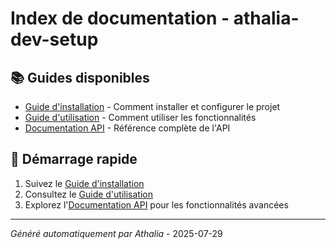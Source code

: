 # Index de documentation - athalia-dev-setup

## 📚 Guides disponibles

- [Guide d'installation](INSTALLATION.md) - Comment installer et configurer le projet
- [Guide d'utilisation](USAGE.md) - Comment utiliser les fonctionnalités
- [Documentation API](API.md) - Référence complète de l'API

## 🚀 Démarrage rapide

1. Suivez le [Guide d'installation](INSTALLATION.md)
2. Consultez le [Guide d'utilisation](USAGE.md)
3. Explorez l'[Documentation API](API.md) pour les fonctionnalités avancées

---
*Généré automatiquement par Athalia* - 2025-07-29
